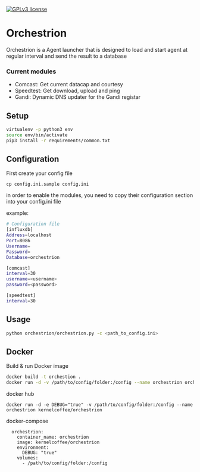 [![GPLv3 license](https://img.shields.io/badge/License-GPLv3-blue.svg)](http://perso.crans.org/besson/LICENSE.html)

# Orchestrion
Orchestrion is a Agent launcher that is designed to load and start agent at regular interval and send the result to a database

### Current modules
- Comcast: Get current datacap and courtesy
- Speedtest: Get download, upload and ping
- Gandi: Dynamic DNS updater for the Gandi registar

## Setup
```bash
virtualenv -p python3 env
source env/bin/activate
pip3 install -r requirements/common.txt
```

## Configuration
First create your config file

```
cp config.ini.sample config.ini
```

in order to enable the modules, you need to copy their configuration section into your config.ini file

example:
```bash
# Configuration file
[influxdb]
Address=localhost
Port=8086
Username=
Password=
Database=orchestrion

[comcast]
interval=30
username=<username>
password=<password>

[speedtest]
interval=30
```

## Usage
```bash
python orchestrion/orchestrion.py -c <path_to_config.ini>
```

## Docker

Build & run Docker image
```bash
docker build -t orchestion .
docker run -d -v /path/to/config/folder:/config --name orchestrion orchestrion

```

docker hub
```
docker run -d -e DEBUG="true" -v /path/to/config/folder:/config --name orchestrion kernelcoffee/orchestrion
```

docker-compose
```
  orchestrion:
    container_name: orchestrion
    image: kernelcoffee/orchestrion
    environment:
      DEBUG: "true"
    volumes:
      - /path/to/config/folder:/config

```